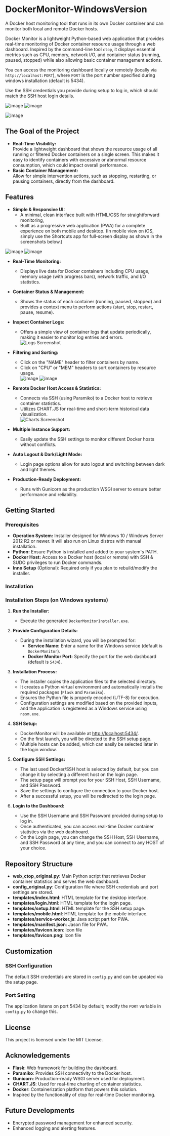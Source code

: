 # DockerMonitor-WindowsVersion
A Docker host monitoring tool that runs in its own Docker container and can monitor both local and remote Docker hosts.

Docker Monitor is a lightweight Python-based web application that provides real-time monitoring of Docker container resource usage through a web dashboard. Inspired by the command-line tool `ctop`, it displays essential metrics such as CPU, memory, network I/O, and container status (running, paused, stopped) while also allowing basic container management actions.

You can access the monitoring dashboard locally or remotely (locally via `http://localhost:PORT`), where `PORT` is the port number specified during windows installation (default is 5434).

Use the SSH credentials you provide during setup to log in, which should match the SSH host login details.

![image](https://github.com/user-attachments/assets/7eaa0519-bdac-493c-a52e-f742d0ca1de7) ![image](https://github.com/user-attachments/assets/85377c1e-b3b3-4d18-a43d-cfc61aaf7865)

![image](https://github.com/user-attachments/assets/85a1c198-86ea-455a-a589-45196c799a2a)

## The Goal of the Project

- **Real-Time Visibility:**  
  Provide a lightweight dashboard that shows the resource usage of all running or filtered Docker containers on a single screen. This makes it easy to identify containers with excessive or abnormal resource consumption, which could impact overall performance.
- **Basic Container Management:**  
  Allow for simple intervention actions, such as stopping, restarting, or pausing containers, directly from the dashboard.

## Features

- **Simple & Responsive UI:**  
  - A minimal, clean interface built with HTML/CSS for straightforward monitoring,
  - Built as a progressive web application (PWA) for a complete experience on both mobile and desktop. (In mobile view on iOS, simply use the Shortcuts app for full-screen display as shown in the screenshots below.)
    
![image](https://github.com/user-attachments/assets/35982a9a-1ca2-4f73-9237-a53bbdac4900) ![image](https://github.com/user-attachments/assets/e30c6542-c78e-461e-8a60-2f600c6056ae)

- **Real-Time Monitoring:**  
  - Displays live data for Docker containers including CPU usage, memory usage (with progress bars), network traffic, and I/O statistics.

- **Container Status & Management:**  
  - Shows the status of each container (running, paused, stopped) and provides a context menu to perform actions (start, stop, restart, pause, resume).

- **Inspect Container Logs:**  
  - Offers a simple view of container logs that update periodically, making it easier to monitor log entries and errors.  
  ![Logs Screenshot](https://github.com/user-attachments/assets/87ae79f6-e6af-4cdc-a6a4-e15c0110fec0)

- **Filtering and Sorting:**  
  - Click on the "NAME" header to filter containers by name.
  - Click on "CPU" or "MEM" headers to sort containers by resource usage.  
  ![image](https://github.com/user-attachments/assets/24756c80-7cd9-44ec-9b32-76dcfe242c3b)
  ![image](https://github.com/user-attachments/assets/d20c9fb5-8493-4c7f-b14e-f94073b7a481)

- **Remote Docker Host Access & Statistics:**  
  - Connects via SSH (using Paramiko) to a Docker host to retrieve container statistics.
  - Utilizes CHART.JS for real-time and short-term historical data visualization.  
  ![Charts Screenshot](https://github.com/user-attachments/assets/dd745752-cd1c-46df-bb1d-1e46e884f109)

- **Multiple Instance Support:**  
  - Easily update the SSH settings to monitor different Docker hosts without conflicts.

- **Auto Logout & Dark/Light Mode:**  
  - Login page options allow for auto logout and switching between dark and light themes.

- **Production-Ready Deployment:**  
  - Runs with Gunicorn as the production WSGI server to ensure better performance and reliability.

## Getting Started

### Prerequisites

- **Operation System:** Installer designed for Windows 10 / Windows Server 2012 R2 or newer. It will also run on Linux distros with manual installation.
- **Python:** Ensure Python is installed and added to your system's PATH.
- **Docker Host:** Access to a Docker host (local or remote) with SSH & SUDO privileges to run Docker commands.
- **Inno Setup** (Optional): Required only if you plan to rebuild/modify the installer.

### Installation

### Installation Steps (on Windows systems)

1. **Run the Installer:**
   - Execute the generated `DockerMonitorInstaller.exe`.

2. **Provide Configuration Details:**
   - During the installation wizard, you will be prompted for:
     - **Service Name:** Enter a name for the Windows service (default is `DockerMonitor`).
     - **Docker Monitor Port:** Specify the port for the web dashboard (default is `5434`).

3. **Installation Process:**
   - The installer copies the application files to the selected directory.
   - It creates a Python virtual environment and automatically installs the required packages (`Flask` and `Paramiko`).
   - Ensures the Python file is properly encoded (UTF-8) for execution.
   - Configuration settings are modified based on the provided inputs, and the application is registered as a Windows service using `nssm.exe`.

4. **SSH Setup:**
   - DockerMonitor will be available at [http://localhost:5434/](http://localhost:5434/).
   - On the first launch, you will be directed to the SSH setup page.
   - Multiple hosts can be added, which can easily be selected later in the login window.

5. **Configure SSH Settings:**
   - The last used Docker/SSH host is selected by default, but you can change it by selecting a different host on the login page.
   - The setup page will prompt you for your SSH Host, SSH Username, and SSH Password.
   - Save the settings to configure the connection to your Docker host.
   - After a successful setup, you will be redirected to the login page.

6. **Login to the Dashboard:**
   - Use the SSH Username and SSH Password provided during setup to log in. 
   - Once authenticated, you can access real-time Docker container statistics via the web dashboard.
   - On the Login page, you can change the SSH Host, SSH Username, and SSH Password at any time, and you can connect to any HOST of your choice.
   
## Repository Structure

- **web_ctop_original.py**: Main Python script that retrieves Docker container statistics and serves the web dashboard.
- **config_original.py**: Configuration file where SSH credentials and port settings are stored.
- **templates/index.html**: HTML template for the desktop interface.
- **templates/login.html**: HTML template for the login page.
- **templates/setup.html**: HTML template for the SSH setup page.
- **templates/mobile.html**: HTML template for the mobile interface.
- **templates/service-worker.js**: Java script part for PWA.
- **templates/manifest.json**: Jason file for PWA.
- **templates/favicon.icon**: Icon file
- **templates/favicon.png**: Icon file

## Customization

### SSH Configuration

The default SSH credentials are stored in `config.py` and can be updated via the setup page.

### Port Setting

The application listens on port 5434 by default; modify the `PORT` variable in `config.py` to change this.

## License

This project is licensed under the MIT License.

## Acknowledgements

- **Flask**: Web framework for building the dashboard.
- **Paramiko**: Provides SSH connectivity to the Docker host.
- **Gunicorn**: Production-ready WSGI server used for deployment.
- **CHART.JS**: Used for real-time charting of container statistics.
- **Docker**: Containerization platform that powers this solution.
- Inspired by the functionality of ctop for real-time Docker monitoring.

## Future Developments

- Encrypted password management for enhanced security.
- Enhanced logging and alerting features.






